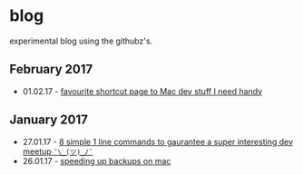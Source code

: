 # blog

experimental blog using the githubz's.

## February 2017 

* 01.02.17 - [favourite shortcut page to Mac dev stuff I need handy](/posts/2017-02-feb/ionic-dev-settings.md)

## January 2017

* 27.01.17 - [8 simple 1 line commands to gaurantee a super interesting dev meetup `¯\_(ツ)_/¯`](8-simple-1-line-commands-to-gaurantee-a-super-interesting-dev-meetup.md)
* 26.01.17 - [speeding up backups on mac](/posts/2017-01-jan/speeding-up-backups-on-mac.md)


